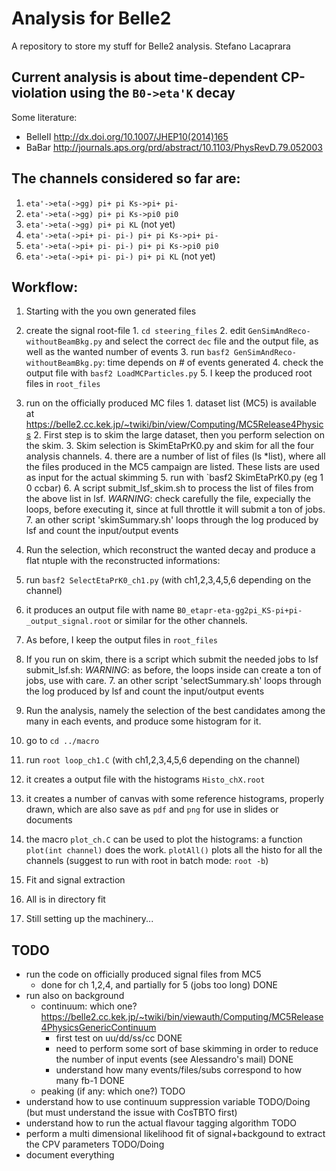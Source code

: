 # Analysis for Belle2

A repository to store my stuff for Belle2 analysis.
Stefano Lacaprara

## Current analysis is about time-dependent CP-violation using the `B0->eta'K` decay
Some literature:
  * BelleII http://dx.doi.org/10.1007/JHEP10(2014)165
  * BaBar http://journals.aps.org/prd/abstract/10.1103/PhysRevD.79.052003

## The channels considered so far are:

1. `eta'->eta(->gg) pi+ pi Ks->pi+ pi-`
2. `eta'->eta(->gg) pi+ pi Ks->pi0 pi0`
3. `eta'->eta(->gg) pi+ pi KL` (not yet)
4. `eta'->eta(->pi+ pi- pi-) pi+ pi Ks->pi+ pi-`
5. `eta'->eta(->pi+ pi- pi-) pi+ pi Ks->pi0 pi0`
6. `eta'->eta(->pi+ pi- pi-) pi+ pi KL` (not yet)

## Workflow:

1. Starting with the you own generated files
  1. create the signal root-file
    1. `cd steering_files`
    2. edit `GenSimAndReco-withoutBeamBkg.py` and select the correct `dec` file and the output file, as well as the wanted number of events
    3. run `basf2 GenSimAndReco-withoutBeamBkg.py`: time depends on # of events generated
    4. check the output file with `basf2 LoadMCParticles.py`
    5. I keep the produced root files in `root_files`

  2. run on the officially produced MC files
    1. dataset list (MC5) is available at https://belle2.cc.kek.jp/~twiki/bin/view/Computing/MC5Release4Physics
    2. First step is to skim the large dataset, then you perform selection on the skim.
    3. Skim selection is SkimEtaPrK0.py and skim for all the four analysis channels. 
    4. there are a number of list of files (ls \*list), where all the files produced in the MC5 campaign are listed. These lists are used as input for the actual skimming
    5. run with `basf2 SkimEtaPrK0.py <Nfiles> <FirstFile> <Channel> (eg 1 0 ccbar)
    6. A script submit_lsf_skim.sh to process the list of files from the above list in lsf. *WARNING*: check carefully the file, expecially the loops, before executing it, since at full throttle it will submit a ton of jobs.
    7. an other script 'skimSummary.sh' loops through the log produced by lsf and count the input/output events

2. Run the selection, which reconstruct the wanted decay and produce a flat ntuple with the reconstructed informations:
  1. run `basf2 SelectEtaPrK0_ch1.py` (with ch1,2,3,4,5,6 depending on the channel)
  2. it produces an output file with name `B0_etapr-eta-gg2pi_KS-pi+pi-_output_signal.root` or similar for the other channels.
  3. As before, I keep the output files in `root_files`
  4. If you run on skim, there is a script which submit the needed jobs to lsf submit_lsf.sh: *WARNING*: as before, the loops inside can create a ton of jobs, use with care.
    7. an other script 'selectSummary.sh' loops through the log produced by lsf and count the input/output events

3.  Run the analysis, namely the selection of the best candidates among the many in each events, and produce some histogram for it.
  1. go to  `cd ../macro`
  2. run `root loop_ch1.C` (with ch1,2,3,4,5,6 depending on the channel)
  3. it creates a output file with the histograms `Histo_chX.root`
  4. it creates a number of canvas with some reference histograms, properly drawn, which are also save as `pdf` and `png` for use in slides or documents
  5. the macro `plot_ch.C` can be used to plot the histograms: a function `plot(int channel)` does the work. `plotAll()` plots all the histo for all the channels (suggest to run with root in batch mode: `root -b`)

4. Fit and signal extraction
  1. All is in directory fit
  2. Still setting up the machinery...
 
## TODO

* run the code on officially produced signal files from MC5
  * done for ch 1,2,4, and partially for 5 (jobs too long) DONE
* run also on background
  * continuum: which one? https://belle2.cc.kek.jp/~twiki/bin/viewauth/Computing/MC5Release4PhysicsGenericContinuum
    * first test on uu/dd/ss/cc DONE
    * need to perform some sort of base skimming in order to reduce the number of input events (see Alessandro's mail) DONE
    * understand how many events/files/subs correspond to how many fb-1 DONE
  * peaking (if any: which one?) TODO
* understand how to use continuum suppression variable TODO/Doing (but must understand the issue with CosTBTO first)
* understand how to run the actual flavour tagging algorithm TODO
* perform a multi dimensional likelihood fit of signal+backgound to extract the CPV parameters TODO/Doing
* document everything
